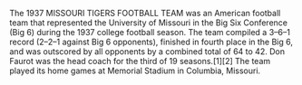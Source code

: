 The 1937 MISSOURI TIGERS FOOTBALL TEAM was an American football team that represented the University of Missouri in the Big Six Conference (Big 6) during the 1937 college football season. The team compiled a 3–6–1 record (2–2–1 against Big 6 opponents), finished in fourth place in the Big 6, and was outscored by all opponents by a combined total of 64 to 42. Don Faurot was the head coach for the third of 19 seasons.[1][2] The team played its home games at Memorial Stadium in Columbia, Missouri.
